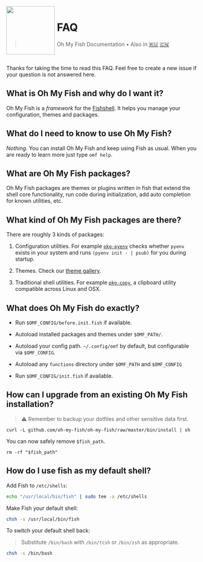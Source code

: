 <img src="https://cdn.rawgit.com/oh-my-fish/oh-my-fish/e4f1c2e0219a17e2c748b824004c8d0b38055c16/docs/logo.svg" align="left" width="128px" height="128px"/>
<img align="left" width="0" height="128px"/>

# FAQ

> Oh My Fish Documentation&nbsp;&bull;&nbsp;Also in
> <a href="../ru-RU/FAQ.md">🇷🇺</a>
> <a href="../zh-CN/FAQ.md">🇨🇳</a>

<br>

Thanks for taking the time to read this FAQ. Feel free to create a new issue if your question is not answered here.


## What is Oh My Fish and why do I want it?

Oh My Fish is a _framework_ for the [Fishshell](http://fishshell.com/). It helps you manage your configuration, themes and packages.


## What do I need to know to use Oh My Fish?

_Nothing_. You can install Oh My Fish and keep using Fish as usual. When you are ready to learn more just type `omf help`.


## What are Oh My Fish packages?

Oh My Fish packages are themes or plugins written in fish that extend the shell core functionality, run code during initialization, add auto completion for known utilities, etc.


## What kind of Oh My Fish packages are there?

There are roughly 3 kinds of packages:

1. Configuration utilities. For example [`pkg-pyenv`](https://github.com/oh-my-fish/pkg-pyenv) checks whether `pyenv` exists in your system and runs `(pyenv init - | psub)` for you during startup.

2. Themes. Check our [theme gallery](https://github.com/oh-my-fish).

3. Traditional shell utilities. For example [`pkg-copy`](https://github.com/oh-my-fish/pkg-copy), a clipboard utility compatible across Linux and OSX.


## What does Oh My Fish do exactly?

+ Run `$OMF_CONFIG/before.init.fish` if available.

+ Autoload installed packages and themes under `$OMF_PATH/`.

+ Autoload your config path. `~/.config/omf` by default, but configurable via `$OMF_CONFIG`.

+ Autoload any `functions` directory under `$OMF_PATH` and `$OMF_CONFIG`

+ Run `$OMF_CONFIG/init.fish` if available.


## How can I upgrade from an existing Oh My Fish installation?

> :warning: Remember to backup your dotfiles and other sensitive data first.

```
curl -L github.com/oh-my-fish/oh-my-fish/raw/master/bin/install | sh
```

You can now safely remove `$fish_path`.

```fish
rm -rf "$fish_path"
```


## How do I use fish as my default shell?

Add Fish to `/etc/shells`:

```sh
echo "/usr/local/bin/fish" | sudo tee -a /etc/shells
```

Make Fish your default shell:

```sh
chsh -s /usr/local/bin/fish
```

To switch your default shell back:
> Substitute `/bin/bash` with `/bin/tcsh` or `/bin/zsh` as appropriate.

```sh
chsh -s /bin/bash
```
